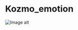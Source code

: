 # Kozmo_emotion
![Image alt](https://github.com/{username}/{repository}/raw/{branch}/{path}/scheme.png)
